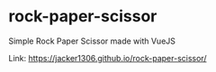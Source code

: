 # rock-paper-scissor
Simple Rock Paper Scissor made with VueJS

Link: https://jacker1306.github.io/rock-paper-scissor/
